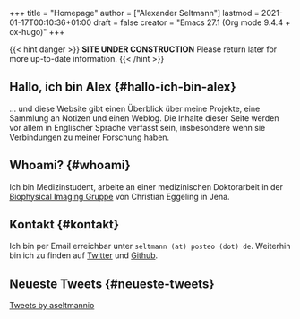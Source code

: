 +++
title = "Homepage"
author = ["Alexander Seltmann"]
lastmod = 2021-01-17T00:10:36+01:00
draft = false
creator = "Emacs 27.1 (Org mode 9.4.4 + ox-hugo)"
+++

{{< hint danger >}}
**SITE UNDER CONSTRUCTION**
Please return later for more up-to-date information.
{{< /hint >}}


## Hallo, ich bin Alex {#hallo-ich-bin-alex}

... und diese Website gibt einen Überblick über meine Projekte, eine Sammlung an
Notizen und einen Weblog. Die Inhalte dieser Seite werden vor allem in
Englischer Sprache verfasst sein, insbesondere wenn sie Verbindungen zu meiner
Forschung haben.


## Whoami? {#whoami}

Ich bin Medizinstudent, arbeite an einer medizinischen Doktorarbeit in der
[Biophysical Imaging Gruppe](http://www.biophysical-imaging.com) von Christian Eggeling in Jena.


## Kontakt {#kontakt}

Ich bin per Email erreichbar unter `seltmann (at) posteo
(dot) de`. Weiterhin bin ich zu finden auf [Twitter](https://twitter.com/aseltmannio) und [Github](https://github.com/aseltmann).


## Neueste Tweets {#neueste-tweets}

<div style="position: relative; padding-bottom: 56.25%; height: 0; overflow: scroll;">
<a class="twitter-timeline" data-dnt="true" data-theme="light" href="https://twitter.com/aseltmannio?ref_src=twsrc%5Etfw">Tweets by aseltmannio</a>
<script async src="https://platform.twitter.com/widgets.js" charset="utf-8"></script>
</div>
